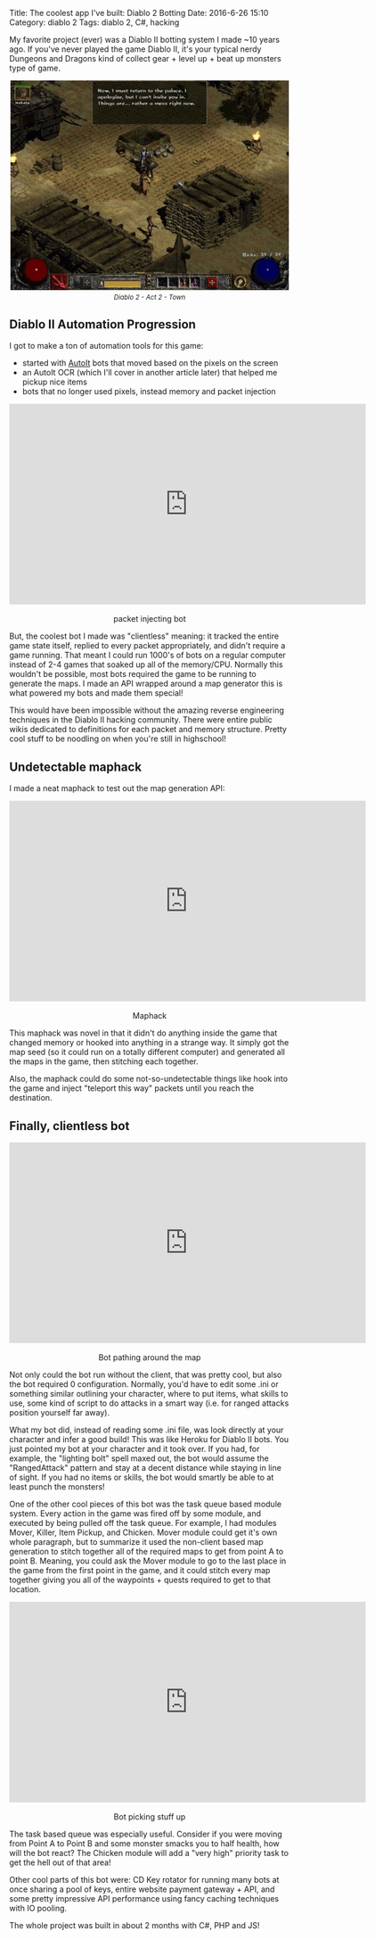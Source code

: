 Title: The coolest app I've built: Diablo 2 Botting
Date: 2016-6-26 15:10
Category: diablo 2
Tags: diablo 2, C#, hacking


My favorite project (ever) was a Diablo II botting system I made ~10 
years ago. If you've never played the game Diablo II, it's your typical 
nerdy Dungeons and Dragons kind of collect gear + level up + beat up 
monsters type of game. 

<p style="text-align: center;" class="image-wrapper">
    <a href="http://us.blizzard.com/en-us/games/d2/"><img src="images/d2/ingame.jpg" alt="Diablo 2" style="max-width: 500px;"></a>
    <br><i><small>Diablo 2 - Act 2 - Town</small></i>
</p>

## Diablo II Automation Progression

I got to make a ton of automation tools for this game:
 
 * started with [AutoIt](http://autoitscript.com) bots that moved based 
 on the pixels on the screen
 * an AutoIt OCR (which I'll cover in another article later) that helped 
 me pickup nice items
 * bots that no longer used pixels, instead memory and packet injection
 
 
<iframe width="640" height="360" class="youtube" src="https://www.youtube-nocookie.com/embed/xqemOAJQBOU?rel=0" frameborder="0" allowfullscreen></iframe>
<p style="text-align: center;">
packet injecting bot
</p>

But, the coolest bot I made was "clientless" meaning: it tracked the entire game 
state itself, replied to every packet appropriately, and didn't require 
a game running. That meant I could run 1000's of bots on a regular 
computer instead of 2-4 games that soaked up all of the memory/CPU. 
Normally this wouldn't be possible, most bots required the game to be 
running to generate the maps. I made an API wrapped around a map 
generator this is what powered my bots and made them special! 

This would have been impossible without the amazing reverse engineering techniques
in the Diablo II hacking community. There were entire public wikis
dedicated to definitions for each packet and memory structure. Pretty
cool stuff to be noodling on when you're still in highschool!

## Undetectable maphack

I made a neat maphack to test out the map generation API:

<iframe width="640" height="360" class="youtube" src="https://www.youtube-nocookie.com/embed/pL7K58Cdo5Y?rel=0" frameborder="0" allowfullscreen></iframe>
<p style="text-align: center;">
Maphack
</p>

This maphack was novel in that it didn't do anything inside the game
that changed memory or hooked into anything in a strange way. It simply
got the map seed (so it could run on a totally different computer) and
generated all the maps in the game, then stitching each together.

Also, the maphack could do some not-so-undetectable things like hook
into the game and inject "teleport this way" packets until you reach
the destination.

## Finally, clientless bot

<iframe width="640" height="360" class="youtube" src="https://www.youtube-nocookie.com/embed/9epvPv-mD1Y?rel=0" frameborder="0" allowfullscreen></iframe>
<p style="text-align: center;">
Bot pathing around the map
</p>


Not only could the bot run without the client, that was pretty cool, but 
also the bot required 0 configuration. Normally, you'd have to edit some 
.ini or something similar outlining your character, where to put items, 
what skills to use, some kind of script to do attacks in a smart way 
(i.e. for ranged attacks position yourself far away).

What my bot did, instead of reading some .ini file, was look directly at 
your character and infer a good build! This was like Heroku for Diablo 
II bots. You just pointed my bot at your character and it took over. If 
you had, for example, the "lighting bolt" spell maxed out, the bot would 
assume the "RangedAttack" pattern and stay at a decent distance while 
staying in line of sight. If you had no items or skills, the bot would 
smartly be able to at least punch the monsters!

One of the other cool pieces of this bot was the task queue based module 
system. Every action in the game was fired off by some module, and 
executed by being pulled off the task queue. For example, I had modules 
Mover, Killer, Item Pickup, and Chicken. Mover module could get it's own 
whole paragraph, but to summarize it used the non-client based map 
generation to stitch together all of the required maps to get from 
point A to point B. Meaning, you could ask the Mover module to go to the 
last place in the game from the first point in the game, and it could 
stitch every map together giving you all of the waypoints + quests 
required to get to that location.

<iframe width="640" height="360" class="youtube" src="https://www.youtube-nocookie.com/embed/kGcE9SBIJ68?rel=0" frameborder="0" allowfullscreen></iframe>
<p style="text-align: center;">
Bot picking stuff up
</p>

The task based queue was especially useful. Consider if you were moving 
from Point A to Point B and some monster smacks you to half health, how 
will the bot react? The Chicken module will add a "very high" priority 
task to get the hell out of that area! 

Other cool parts of this bot were: CD Key rotator for running many bots 
at once sharing a pool of keys, entire website payment gateway + API, 
and some pretty impressive API performance using fancy caching techniques
with IO pooling.

The whole project was built in about 2 months with C#, PHP and JS!

